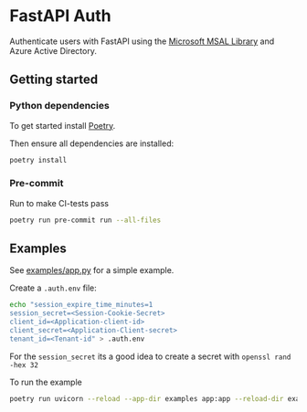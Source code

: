 # FastAPI Auth

Authenticate users with FastAPI using the [Microsoft MSAL Library](https://msal-python.readthedocs.io/en/latest/) and Azure Active Directory.

## Getting started


### Python dependencies

To get started install [Poetry](https://python-poetry.org/docs/).

Then ensure all dependencies are installed:

```bash
poetry install
```

### Pre-commit
Run to make CI-tests pass
```bash
poetry run pre-commit run --all-files
```

## Examples
See [examples/app.py](examples/app.py) for a simple example.

Create a `.auth.env` file:

```bash
echo "session_expire_time_minutes=1
session_secret=<Session-Cookie-Secret>
client_id=<Application-client-id>
client_secret=<Application-Client-secret>
tenant_id=<Tenant-id" > .auth.env
```

For the `session_secret` its a good idea to create a secret with `openssl rand -hex 32`


To run the example

```bash
poetry run uvicorn --reload --app-dir examples app:app --reload-dir examples
```
